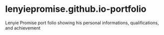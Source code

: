 # lenyiepromise.github.io-portfolio
Lenyie Promise port folio showing his personal informations, qualifications, and achievement
